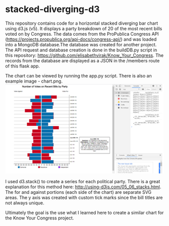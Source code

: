 # stacked-diverging-d3

This repository contains code for a horizontal stacked diverging bar chart using d3.js (v5). It displays a party breakdown of 20 of the most recent bills voted on by Congress. The data comes from the ProPublica Congress API (https://projects.propublica.org/api-docs/congress-api/) and was loaded into a MongoDB database.The database was created for another project. The API request and database creation is done in the buildDB.py script in this repository: https://github.com/elisabethvirak/Know_Your_Congress. The records from the database are displayed as a JSON in the /members route of this flask app. 

The chart can be viewed by running the app.py script. There is also an example image - chart.png. 
![Chart Image](/chart.png)

I used d3.stack() to create a series for each political party. There is a great explanation for this method here: http://using-d3js.com/05_06_stacks.html. The for and against portions (each side of the chart) are separate SVG areas. The y axis was created with custom tick marks since the bill titles are not always unique. 

Ultimately the goal is the use what I learned here to create a similar chart for the Know Your Congress project.
